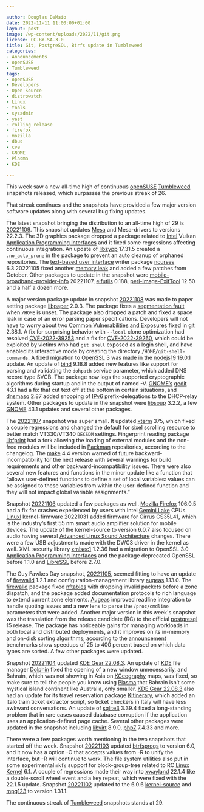 ```yaml
---

author: Douglas DeMaio
date: 2022-11-11 11:00:00+01:00
layout: post
image: /wp-content/uploads/2022/11/git.png
license: CC-BY-SA-3.0
title: Git, PostgreSQL, Btrfs update in Tumbleweed
categories:
- Announcements
- openSUSE
- Tumbleweed
tags:
- openSUSE
- Developers
- Open Source
- distrowatch
- Linux
- tools
- sysadmin
- yast
- rolling release
- firefox
- mozilla
- dbus
- cve
- GNOME
- Plasma
- KDE

---
```


This week saw a new all-time high of continuous [openSUSE](https://get.opensuse.org/) [Tumbleweed](https://get.opensuse.org/tumbleweed/) snapshots released, which surpasses the previous streak of 26.

That streak continues and the snapshots have provided a few major version software updates along with several bug fixing updates.

The latest snapshot bringing the distribution to an all-time high of 29 is [20221109](https://lists.opensuse.org/archives/list/factory@lists.opensuse.org/thread/2RTQ6PUEFD5C3STFJBCAT2HKWFGH3JEP/). This snapshot updates [Mesa](https://www.mesa3d.org/) and Mesa-drivers to versions 22.2.3. The 3D graphics package dropped a package related to [Intel](https://www.intel.com/) Vulkan [Application Programming Interfaces](https://en.wikipedia.org/wiki/API) and it fixed some regressions affecting continuous integration. An update of [libzypp](https://github.com/openSUSE/libzypp) 17.31.5 created a `.no_auto_prune` in the package to prevent an auto cleanup of orphaned repositories. The [text-based user interface](https://en.wikipedia.org/wiki/Text-based_user_interface) writer package [ncurses](https://en.wikipedia.org/wiki/Ncurses) 6.3.20221105 fixed another [memory leak](https://en.wikipedia.org/wiki/Memory_leak) and added a few patches from October. Other packages to update in the snapshot were [mobile-broadband-provider-info](https://gitlab.gnome.org/GNOME/mobile-broadband-provider-info) 20221107, [elfutils](https://github.com/roolebo/elfutils) 0.188, [perl-Image-ExifTool](https://metacpan.org/pod/exiftool) 12.50 and a half a dozen more.

A major version package update in snapshot [20221108](https://lists.opensuse.org/archives/list/factory@lists.opensuse.org/thread/E7NQWFLERM6P7SFQTWS42L5X47YBO2ID/) was made to paper setting package [libpaper](https://packages.debian.org/unstable/source/libpaper) 2.0.3. The package fixes a [segmentation fault](https://en.wikipedia.org/wiki/Segmentation_fault) when `/HOME` is unset. The package also dropped a patch and fixed a space leak in case of an error parsing paper specifications. Developers will not have to worry about two [Common Vulnerabilities and Exposures](https://en.wikipedia.org/wiki/Common_Vulnerabilities_and_Exposures) fixed in [git](https://github.com/git) 2.38.1. A fix for surprising behavior with `--local` clone optimization had resolved [CVE-2022-39253](https://github.blog/2022-10-18-git-security-vulnerabilities-announced/#cve-2022-39253) and a fix for [CVE-2022-39260](https://github.blog/2022-10-18-git-security-vulnerabilities-announced/#cve-2022-39260), which could be exploited by victims who had `git shell` exposed as a login shell, and have enabled its interactive mode by creating the directory `/HOME/git-shell-commands`. A fixed migration to [OpenSSL](https://www.openssl.org/) 3 was made in the [nodejs19](https://nodejs.org/en/) 19.0.1 update. An update of [bind](https://bind9.readthedocs.io) 9.18.8 added new features like support for parsing and validating the `dohpath` service parameter, which added DNS record type SVCB. The package now logs the supported cryptographic algorithms during startup and in the output of named -V. [GNOME’s](https://www.gnome.org/) [gedit](https://wiki.gnome.org/Apps/Gedit) 43.1 had a fix that cut text off at the bottom in certain situations, and [dnsmasq](https://thekelleys.org.uk/dnsmasq/doc.html) 2.87 added snooping of [IPv6](https://en.wikipedia.org/wiki/IPv6) prefix-delegations to the DHCP-relay system. Other packages to update in the snapshot were [libsoup](https://gitlab.gnome.org/GNOME/libsoup.git) 3.2.2, a few [GNOME](https://www.gnome.org/) 43.1 updates and several other packages.

The [20221107](https://lists.opensuse.org/archives/list/factory@lists.opensuse.org/thread/NSRTBXXCCIQ77XE5SNFP3A4OA4G3EXFP/) snapshot was super small. It updated [xterm](https://invisible-island.net/xterm/) 375, which fixed a couple regressions and changed the default for sixel scrolling resource to better match VT330/VT340 `DECSDM` settings. Fingerprint reading package [libfprint](https://gitlab.freedesktop.org/libfprint/libfprint) had a fork allowing the loading of external modules and the non-free modules will be included in [Packman](http://packman.links2linux.de/) repositories, according to the changelog. The [make](https://www.gnu.org/software/make/manual/make.html) 4.4 version warned of future backward-incompatibility for the next release with several warnings for build requirements and other backward-incompatibility issues. There were also several new features and functions in the minor update like a function that “allows user-defined functions to define a set of local variables: values can be assigned to these variables from within the user-defined function and they will not impact global variable assignments.”

Snapshot [20221106](https://lists.opensuse.org/archives/list/factory@lists.opensuse.org/thread/JZVZ7KYBBDWHS5JQGHNPM67KZ74T2THB/) updated a few packages as well. [Mozilla Firefox](https://www.mozilla.org) 106.0.5 had a fix for crashes experienced by users with Intel [Gemini Lake](https://en.wikichip.org/wiki/intel/cores/gemini_lake) CPUs. [Linuxl](https://www.kernel.org/) kernel-firmware 20221031 added firmware for Cirrus CS35L41, which is the industry’s first 55 nm smart audio amplifier solution for mobile devices. The update of the kernel-source to version 6.0.7 also focused on audio having several [Advanced Linux Sound Architecture](https://en.wikipedia.org/wiki/Advanced_Linux_Sound_Architecture) changes. There were a few USB adjustments made with the DWC3 driver in the kernel as well. XML security library [xmlsec1](https://www.aleksey.com/xmlsec/index.html) 1.2.36 had a migration to OpenSSL 3.0 [Application Programming Interfaces](https://en.wikipedia.org/wiki/API) and the package deprecated OpenSSL before 1.1.0 and [LibreSSL](https://www.libressl.org/) before 2.7.0.

The Guy Fawkes Day snapshot, [20221105](https://lists.opensuse.org/archives/list/factory@lists.opensuse.org/thread/XDPOBJQCF7WMFL4B6P4I6UUTTX7UE3QD/), seemed fitting to have an update of [firewalld](https://firewalld.org/) 1.2.1 and configuration-management library [augeas](https://github.com/hercules-team/augeas) 1.13.0. The [firewalld](https://firewalld.org/) package fixed [nftables](https://git.netfilter.org/nftables/) with dropping invalid packets before a zone dispatch, and the package added documentation protocols to rich language to extend current zone elements. [Augeas](https://github.com/hercules-team/augeas) improved readline integration to handle quoting issues and a new lens to parse the `/proc/cmdline` parameters that were added. Another major version in this week's snapshot was the translation from the release candidate (RC) to the official [postgresql](https://www.postgresql.org/) 15 release. The package has noticeable gains for managing workloads in both local and distributed deployments, and it improves on its in-memory and on-disk sorting algorithms; according to the [announcement](https://www.postgresql.org/about/news/postgresql-15-released-2526/) benchmarks show speedups of 25 to 400 percent based on which data types are sorted. A few other packages were updated.

Snapshot [20221104](https://lists.opensuse.org/archives/list/factory@lists.opensuse.org/thread/JAKYUTJXD7KOMFSEAK3APCIT5PQAR7S3/) updated [KDE Gear 22.08.3](https://kde.org/announcements/gear/22.08.3/). An update of [KDE](https://kde.org) file manager [Dolphin](https://invent.kde.org/system/dolphin) fixed the opening of a new window unnecessarily, and Bahrain, which was not showing in Asia on [KGeography](https://invent.kde.org/education/kgeography) maps, was fixed, so make sure to tell the people you know using [Plasma](https://kde.org/plasma-desktop/) that Bahrain isn’t some mystical island continent like Australia, only smaller. [KDE Gear 22.08.3](https://kde.org/announcements/gear/22.08.3/) also had an update for its travel reservation package [KItinerary](https://invent.kde.org/pim/kitinerary), which added an Italo train ticket extractor script, so ticket checkers in Italy will have less awkward conversations. An update of [sqlite3](https://www.sqlite.org/index.html) 3.39.4 fixed a long-standing problem that in rare cases caused database corruption if the application uses an application-defined page cache. Several other packages were updated in the snapshot including [libvirt](https://libvirt.org) 8.9.0, [php7](https://www.php.net/) 7.4.33 and more.

There were a few packages worth mentioning in the two snapshots that started off the week. Snapshot [20221103](https://lists.opensuse.org/archives/list/factory@lists.opensuse.org/thread/4JQ4W7565VWVSQJGEJGLYKHZVHJN6BTI/) updated [btrfsprogs](https://btrfs.wiki.kernel.org/index.php/Main_Page) to version 6.0, and it now has a option -O that accepts values from -R to unify the interface, but -R will continue to work. The file system utilities also put in some experimental `mkfs` support for block-group-tree related to RC [Linux Kernel](https://www.kernel.org/) 6.1. A couple of regressions made their way into [xwayland](https://wayland.freedesktop.org/) 22.1.4 like a double-scroll wheel event and a key repeat, which were fixed with the 22.1.5 update. Snapshot [20221102](https://lists.opensuse.org/archives/list/factory@lists.opensuse.org/thread/HLIWUJY5XQM4PXOXWVIWYCTTKVFFL556/) updated to the 6.0.6 [kernel-source](https://www.kernel.org/) and [mpg123](https://www.mpg123.de/) to version 1.31.1.

The continuous streak of [Tumbleweed](https://get.opensuse.org/tumbleweed/) snapshots stands at 29.

<meta name="openSUSE, Tumbleweed, Developers, sysadmin, user, Open Source, rolling release, gamers, superuser, distrowatch, hacker, Linux, Kernel, Intel, GNOME, KDE, btrfs, mpg, Gear, php, libvirt, git, postgresql, wayland, gedit, firewalld" content="HTML,CSS,XML,JavaScript">
